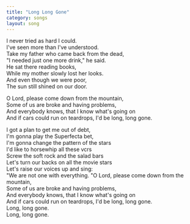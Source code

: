 ```yaml
---
title: "Long Long Gone"
category: songs
layout: song
---
```


I never tried as hard I could.  
I've seen more than I've understood.  
Take my father who came back from the dead,  
"I needed just one more drink," he said.  
He sat there reading books,  
While my mother slowly lost her looks.  
And even though we were poor,  
The sun still shined on our door.

O Lord, please come down from the mountain,  
Some of us are broke and having problems,  
And everybody knows, that I know what's going on  
And if cars could run on teardrops, I'd be long, long gone.

I got a plan to get me out of debt,  
I'm gonna play the Superfecta bet,  
I'm gonna change the pattern of the stars  
I'd like to horsewhip all these vcrs  
Screw the soft rock and the salad bars  
Let's turn our backs on all the movie stars  
Let's raise our voices up and sing:  
"We are not one with everything. "O Lord, please come down from the mountain,  
Some of us are broke and having problems,  
And everybody knows, that I know what's going on  
And if cars could run on teardrops, I'd be long, long gone.  
Long, long gone.  
Long, long gone.
